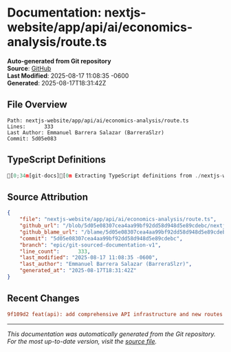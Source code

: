 # Documentation: nextjs-website/app/api/ai/economics-analysis/route.ts

**Auto-generated from Git repository**  
**Source**: [GitHub](/blob/5d05e08307cea4aa99bf92dd58d948d5e89cdebc/nextjs-website/app/api/ai/economics-analysis/route.ts)  
**Last Modified**: 2025-08-17 11:08:35 -0600  
**Generated**: 2025-08-17T18:31:42Z

## File Overview

```
Path: nextjs-website/app/api/ai/economics-analysis/route.ts
Lines:      333
Last Author: Emmanuel Barrera Salazar (BarreraSlzr)
Commit: 5d05e083
```

## TypeScript Definitions

```typescript
[0;34m[git-docs][0m Extracting TypeScript definitions from ./nextjs-website/app/api/ai/economics-analysis/route.ts
```

## Source Attribution

```json
{
    "file": "nextjs-website/app/api/ai/economics-analysis/route.ts",
    "github_url": "/blob/5d05e08307cea4aa99bf92dd58d948d5e89cdebc/nextjs-website/app/api/ai/economics-analysis/route.ts",
    "github_blame_url": "/blame/5d05e08307cea4aa99bf92dd58d948d5e89cdebc/nextjs-website/app/api/ai/economics-analysis/route.ts",
    "commit": "5d05e08307cea4aa99bf92dd58d948d5e89cdebc",
    "branch": "epic/git-sourced-documentation-v1",
    "line_count":      333,
    "last_modified": "2025-08-17 11:08:35 -0600",
    "last_author": "Emmanuel Barrera Salazar (BarreraSlzr)",
    "generated_at": "2025-08-17T18:31:42Z"
}
```

## Recent Changes

```diff
9f109d2 feat(api): add comprehensive API infrastructure and new routes
```

---
*This documentation was automatically generated from the Git repository. 
For the most up-to-date version, visit the [source file](/blob/5d05e08307cea4aa99bf92dd58d948d5e89cdebc/nextjs-website/app/api/ai/economics-analysis/route.ts).*
